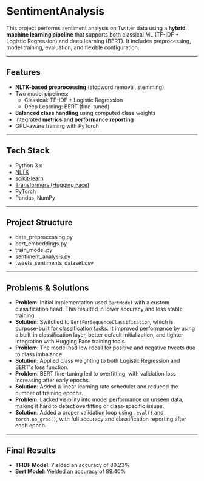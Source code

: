# SentimentAnalysis

This project performs sentiment analysis on Twitter data using a **hybrid machine learning pipeline** that supports both classical ML (TF-IDF + Logistic Regression) and deep learning (BERT). It includes preprocessing, model training, evaluation, and flexible configuration.

---

## Features

- **NLTK-based preprocessing** (stopword removal, stemming)
- Two model pipelines:
  - Classical: TF-IDF + Logistic Regression
  - Deep Learning: BERT (fine-tuned)
- **Balanced class handling** using computed class weights
- Integrated **metrics and performance reporting**
- GPU-aware training with PyTorch
---

## Tech Stack

- Python 3.x
- [NLTK](https://www.nltk.org/)
- [scikit-learn](https://scikit-learn.org/)
- [Transformers (Hugging Face)](https://huggingface.co/transformers/)
- [PyTorch](https://pytorch.org/)
- Pandas, NumPy

---

## Project Structure

- data_preprocessing.py
- bert_embeddings.py
- train_model.py
- sentiment_analysis.py
- tweets_sentiments_dataset.csv

---
## Problems & Solutions
- **Problem**: Initial implementation used `BertModel` with a custom classification head. This resulted in lower accuracy and less stable training.
- **Solution**: Switched to `BertForSequenceClassification`, which is purpose-built for classification tasks. It improved performance by using a built-in classification layer, better default initialization, and tighter integration with Hugging Face training tools.
- **Problem**: The model had low recall for positive and negative tweets due to class imbalance.
- **Solution**: Applied class weighting to both Logistic Regression and BERT's loss function.
- **Problem**: BERT fine-tuning led to overfitting, with validation loss increasing after early epochs.
- **Solution**: Added a linear learning rate scheduler and reduced the number of training epochs.
- **Problem**: Lacked visibility into model performance on unseen data, making it hard to detect overfitting or class-specific issues.
- **Solution**: Added a proper validation loop using `.eval()` and `torch.no_grad()`, with full accuracy and classification reporting after each epoch.
---
## Final Results
- **TFIDF Model**: Yielded an accuracy of 80.23%
- **Bert Model**: Yielded an accuracy of 89.40%





